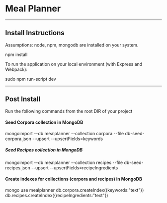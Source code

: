 # Meal Planner
---
## Install Instructions
Assumptions: node, npm, mongodb are installed on your system.

npm install

To run the application on your local environment (with Express and Webpack):

sudo npm run-script dev

---
## Post Install
Run the following commands from the root DIR of your project

#### Seed Corpora collection in MongoDB
mongoimport --db mealplanner --collection corpora --file db-seed-corpora.json --upsert --upsertFields=keywords

##### Seed Recipes collection in MongoDB
mongoimport --db mealplanner --collection recipes --file db-seed-recipes.json --upsert --upsertFields=recipeIngredients

#### Create indexes for collections (corpora and recipes) in MongoDB
mongo
use mealplanner
db.corpora.createIndex({keywords:"text"})
db.recipes.createIndex({recipeIngredients:"text"})